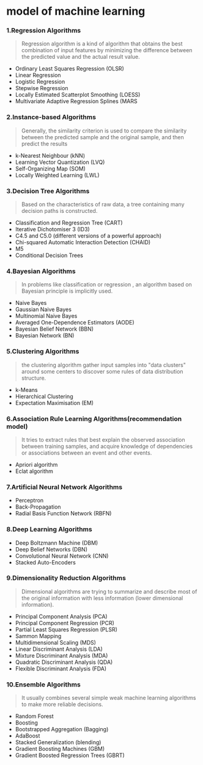 # model of machine learning

### 1.Regression Algorithms
>Regression algorithm is a kind of algorithm that obtains the best combination of input features
 by minimizing the difference between the predicted value and the actual result value.
 
+ Ordinary Least Squares Regression (OLSR)
+ Linear Regression
+ Logistic Regression
+ Stepwise Regression
+ Locally Estimated Scatterplot Smoothing (LOESS)
+ Multivariate Adaptive Regression Splines (MARS

### 2.Instance-based Algorithms
>Generally, the similarity criterion is used to compare the similarity
between the predicted sample and the original sample, and then predict the results 

+ k-Nearest Neighbour (kNN)
+ Learning Vector Quantization (LVQ)
+ Self-Organizing Map (SOM)
+ Locally Weighted Learning (LWL)

### 3.Decision Tree Algorithms
>Based on the characteristics of raw data, a tree containing many decision paths is constructed.

+ Classification and Regression Tree (CART)
+ Iterative Dichotomiser 3 (ID3)
+ C4.5 and C5.0 (different versions of a powerful approach)
+ Chi-squared Automatic Interaction Detection (CHAID)
+ M5
+ Conditional Decision Trees

### 4.Bayesian Algorithms
>In problems like classification or regression , an algorithm based on Bayesian principle is implicitly used.

+ Naive Bayes
+ Gaussian Naive Bayes
+ Multinomial Naive Bayes
+ Averaged One-Dependence Estimators (AODE)
+ Bayesian Belief Network (BBN)
+ Bayesian Network (BN)

### 5.Clustering Algorithms
>the clustering algorithm  gather input samples into "data clusters" 
around some centers to discover some rules of data distribution structure.

+ k-Means
+ Hierarchical Clustering
+ Expectation Maximisation (EM)


### 6.Association Rule Learning Algorithms(recommendation model)
>It tries to extract rules that best explain the observed association between training samples, 
and acquire knowledge of dependencies or associations between an event and other events.

+ Apriori algorithm
+ Eclat algorithm

### 7.Artificial Neural Network Algorithms

+ Perceptron
+ Back-Propagation
+ Radial Basis Function Network (RBFN)


### 8.Deep Learning Algorithms
+ Deep Boltzmann Machine (DBM)
+ Deep Belief Networks (DBN)
+ Convolutional Neural Network (CNN)
+ Stacked Auto-Encoders


### 9.Dimensionality Reduction Algorithms
>Dimensional algorithms are trying to summarize and describe
most of the original information with less information (lower dimensional information).

+ Principal Component Analysis (PCA)
+ Principal Component Regression (PCR)
+ Partial Least Squares Regression (PLSR)
+ Sammon Mapping
+ Multidimensional Scaling (MDS)
+ Linear Discriminant Analysis (LDA)
+ Mixture Discriminant Analysis (MDA)
+ Quadratic Discriminant Analysis (QDA)
+ Flexible Discriminant Analysis (FDA)

### 10.Ensemble Algorithms
>It usually combines several simple weak machine learning algorithms to make more reliable decisions.

+ Random Forest
+ Boosting
+ Bootstrapped Aggregation (Bagging)
+ AdaBoost
+ Stacked Generalization (blending)
+ Gradient Boosting Machines (GBM)
+ Gradient Boosted Regression Trees (GBRT)

